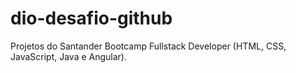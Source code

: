 # dio-desafio-github

Projetos do Santander Bootcamp Fullstack Developer (HTML, CSS, JavaScript, Java e Angular).
